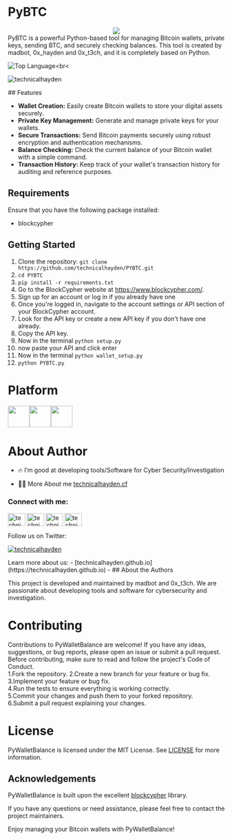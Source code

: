 # PyBTC
<center> <img src ="https://github.com/technicalhayden/PYBTC/blob/6208cc5742a735404b64f2670a57a6385ab20998/png_20230529_085027_0000.png" width ="" height ="" algin ="center"/></center>
PyBTC  is a powerful Python-based tool for managing Bitcoin wallets, private keys, sending BTC, and securely checking balances. This tool is created by madbot, 0x_hayden and 0x_t3ch, and it is completely based on Python.

![Top Language](https://img.shields.io/github/languages/top/addi00000/empyrean?color=%23000000)<br<
<p align="left"> <img src="https://komarev.com/ghpvc/?username=technicalhayden&label=Profile%20views&color=0e75b6&style=flat" alt="technicalhayden" /> </p>
## Features

- **Wallet Creation:** Easily create Bitcoin wallets to store your digital assets securely.
- **Private Key Management:** Generate and manage private keys for your wallets.
- **Secure Transactions:** Send Bitcoin payments securely using robust encryption and authentication mechanisms.
- **Balance Checking:** Check the current balance of your Bitcoin wallet with a simple command.
- **Transaction History:** Keep track of your wallet's transaction history for auditing and reference purposes.

## Requirements

Ensure that you have the following package installed:

- blockcypher

## Getting Started

1. Clone the repository: `git clone https://github.com/technicalhayden/PYBTC.git`
2. `cd PYBTC `<br>
3. `pip install -r requirements.txt`<br>
4. Go to the BlockCypher website at https://www.blockcypher.com/.
5. Sign up for an account or log in if you already have one
6. Once you're logged in, navigate to the account settings or API section of your BlockCypher account.
7. Look for the API key or create a new API key if you don't have one already.
8. Copy the API key.
9. Now in the terminal `python setup.py`<br>
10. now paste your API and click enter
11. Now in the terminal `python wallet_setup.py`<br>
12.  `python PYBTC.py`<br>
##
# Platform

<img src ="https://github.com/technicalhayden/technicalhayden.github.io/blob/45fa79c29809608b65c1fabefe9423cd12c47310/images/linux.png" width ="50" height ="50" algin ="center"/><img src ="https://github.com/technicalhayden/technicalhayden.github.io/blob/45fa79c29809608b65c1fabefe9423cd12c47310/images/macos.png" width ="50" height ="50" algin ="center"/><img src ="https://github.com/technicalhayden/technicalhayden.github.io/blob/45fa79c29809608b65c1fabefe9423cd12c47310/images/windows.png" width ="50" height ="50" algin ="center"/>
##
# About Author

- 🔥 I’m good at developing tools/Software for Cyber Security/Investigation 

- 👨‍💻 More About me [technicalhayden.cf](technicalhayden.cf)
<h3 align="left">Connect with me:</h3>
<p align="left">
<a href="https://twitter.com/technicalhayden" target="blank"><img align="center" src="https://raw.githubusercontent.com/rahuldkjain/github-profile-readme-generator/master/src/images/icons/Social/twitter.svg" alt="technicalhayden" height="30" width="40" /></a>
<a href="https://linkedin.com/in/technicalhayden" target="blank"><img align="center" src="https://raw.githubusercontent.com/rahuldkjain/github-profile-readme-generator/master/src/images/icons/Social/linked-in-alt.svg" alt="technicalhayden" height="30" width="40" /></a>
<a href="https://instagram.com/___.haydenbarnes.___" target="blank"><img align="center" src="https://raw.githubusercontent.com/rahuldkjain/github-profile-readme-generator/master/src/images/icons/Social/instagram.svg" alt="technicalhayden" height="30" width="40" /></a>
<a href="https://www.youtube.com/c/technicalhayden" target="blank"><img align="center" src="https://raw.githubusercontent.com/rahuldkjain/github-profile-readme-generator/master/src/images/icons/Social/youtube.svg" alt="technicalhayden" height="30" width="40" /></a>
</p>
Follow us on Twitter:


<p align="left"> <a href="https://twitter.com/0x_t3ch" target="blank"><img src="https://img.shields.io/twitter/follow/0x_t3ch?logo=twitter&style=for-the-badge" alt="technicalhayden" /></a> </p>
Learn more about us:
- [technicalhayden.github.io](https://technicalhayden.github.io)
- ## About the Authors

This project is developed and maintained by madbot and 0x_t3ch. We are passionate about developing tools and software for cybersecurity and investigation.

##
# Contributing<BR>

Contributions to PyWalletBalance are welcome! If you have any ideas, suggestions, or bug reports, please open an issue or submit a pull request. Before contributing, make sure to read and follow the project's Code of Conduct.
<br>
  1.Fork the repository.
  2.Create a new branch for your feature or bug fix.<br>
  3.Implement your feature or bug fix.<br>
  4.Run the tests to ensure everything is working correctly.<br>
  5.Commit your changes and push them to your forked repository.<br>
  6.Submit a pull request explaining your changes.<br>
  ##
  # License
  PyWalletBalance is licensed under the MIT License. See [LICENSE](LICENSE) for more information.
  
  ##
  ## Acknowledgements

PyWalletBalance is built upon the excellent [blockcypher](https://www.blockcypher.com/) library.

If you have any questions or need assistance, please feel free to contact the project maintainers.

Enjoy managing your Bitcoin wallets with PyWalletBalance!
